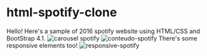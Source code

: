 # html-spotify-clone
Hello!
Here's a sample of 2016 spotify website using HTML/CSS and BootStrap 4.1.
![carousel spotify](https://user-images.githubusercontent.com/87656330/157263368-ddb7da04-d70f-419f-b53d-032fa29e9044.gif)
![conteudo-spotify](https://user-images.githubusercontent.com/87656330/157263460-e2810830-e846-416f-90c7-be15e054759f.gif)
There's some responsive elements too!
![responsive-spotify](https://user-images.githubusercontent.com/87656330/157263549-baf4cda8-d138-499a-ba5c-f6dc36e8c57b.gif)
